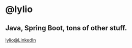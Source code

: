 <h1>@lylio</h1>
<h2>Java, Spring Boot, tons of other stuff.</h2>

[lylio@LinkedIn](https://www.linkedin.com/in/lylechristine/)
